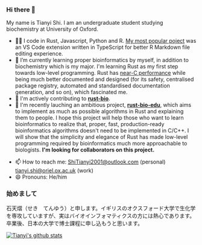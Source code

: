 ### Hi there 👋

My name is Tianyi Shi. I am an undergraduate student studying biochemistry at University of Oxford.

<!-- - 🔭 I’m currently working on parsing PDB files in Rust with nom. -->
- 👨‍💻 I code in Rust, Javascript, Python and R. [My most popular poject](https://github.com/TianyiShi2001/rmarkdown-vscode) was an VS Code extension written in TypeScript for better R Markdown file editing experience.
- 🌱 I’m currently learning proper bioinformatics by myself, in addition to biochemistry which is my major. I'm learning Rust as my first step towards low-level programming. Rust has [near-C performance](https://benchmarksgame-team.pages.debian.net/benchmarksgame/q6600/which-programs-are-fastest.html) while being much better documented and designed (for its safety, centralised package registry, automated and standardised documentation generation, and so on), which fascinated me.
- 🧬 I'm actively contributing to [**rust-bio**](https://github.com/rust-bio/rust-bio).
- 🦀 I'm recently lauching an ambitious project, [**rust-bio-edu**](https://github.com/TianyiShi2001/rust-bio-edu), which aims to implement as much as possible algorithms in Rust and explaining them to people. I hope this project will help those who want to learn bioinformatics to realize that, proper, fast, production-ready bioinformatics algorithms doesn't need to be implemented in C/C++. I will show that the simplicity and elegance of Rust has made low-level programming required by bioinformatics much more approachable to biologists. **I'm looking for collaborators on this project.**
<!--- 👯 I’m looking to collaborate on ...
- 🤔 I’m looking for help with ...
- 💬 Ask me about ...-->
- 📫 How to reach me: ShiTianyi2001@outlook.com (personal) tianyi.shi@oriel.ox.ac.uk (work)
- 😄 Pronouns: He/him
<!-- - ⚡ Fun fact: ...
-->

### 始めまして

石天熠（せき　てんゆう）と申します。イギリスのオクスフォード大学で生化学を専攻していますが、実はバイオインフォマティクスの方には熱心であります。卒業後、日本の大学で博士課程に申し込もうと思います。

[![Tianyi's github stats](https://github-readme-stats.vercel.app/api?username=TianyiShi2001)](https://github.com/TianyiShi2001/github-readme-stats)
